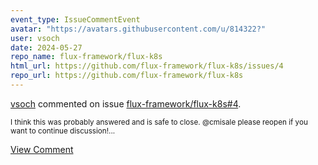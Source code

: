```yaml
---
event_type: IssueCommentEvent
avatar: "https://avatars.githubusercontent.com/u/814322?"
user: vsoch
date: 2024-05-27
repo_name: flux-framework/flux-k8s
html_url: https://github.com/flux-framework/flux-k8s/issues/4
repo_url: https://github.com/flux-framework/flux-k8s
---
```


<a href='https://github.com/vsoch' target='_blank'>vsoch</a> commented on issue <a href='https://github.com/flux-framework/flux-k8s/issues/4' target='_blank'>flux-framework/flux-k8s#4</a>.

<small>I think this was probably answered and is safe to close. @cmisale please reopen if you want to continue discussion!...</small>

<a href='https://github.com/flux-framework/flux-k8s/issues/4' target='_blank'>View Comment</a>
